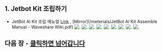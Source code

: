 
  #
  ## 1. Jetbot Kit 조립하기
   - JetBot AI Kit 조립 메뉴얼 [Link](https://www.waveshare.com/wiki/JetBot_AI_Kit_Assemble_Manual) , [Mirror](/meterials/JetBot AI Kit Assemble Manual - Waveshare Wiki.pdf)
   ![.](/img/20191108_008.jpg)
   ![.](/img/20191108_009.jpg)
   ![.](/img/20191108_010.jpg)
   ![.](/img/20191108_011.jpg)
   ![.](/img/20191108_012.jpg)
   ![.](/img/20191108_013.jpg)
   ![.](/img/20191108_014.jpg)
   ![.](/img/20191108_015.jpg)
   ![.](/img/20191108_016.jpg)
  ## 다음 장 - [클릭하면 넘어갑니다](Docs/3_JETBOT_SW_SETUP.md)
